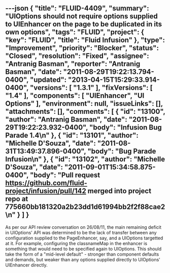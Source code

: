 ---json
{
  "title": "FLUID-4409",
  "summary": "UIOptions should not require options supplied to UIEnhancer on the page to be duplicated in its own options",
  "tags": "FLUID",
  "project": {
    "key": "FLUID",
    "title": "Fluid Infusion"
  },
  "type": "Improvement",
  "priority": "Blocker",
  "status": "Closed",
  "resolution": "Fixed",
  "assignee": "Antranig Basman",
  "reporter": "Antranig Basman",
  "date": "2011-08-29T19:22:13.794-0400",
  "updated": "2013-04-15T15:29:33.914-0400",
  "versions": [
    "1.3.1"
  ],
  "fixVersions": [
    "1.4"
  ],
  "components": [
    "UIEnhancer",
    "UI Options"
  ],
  "environment": null,
  "issueLinks": [],
  "attachments": [],
  "comments": [
    {
      "id": "13100",
      "author": "Antranig Basman",
      "date": "2011-08-29T19:22:23.932-0400",
      "body": "Infusion Bug Parade 1.4\n"
    },
    {
      "id": "13101",
      "author": "Michelle D'Souza",
      "date": "2011-08-31T13:49:37.896-0400",
      "body": "Bug Parade Infusion\n"
    },
    {
      "id": "13102",
      "author": "Michelle D'Souza",
      "date": "2011-09-01T15:34:58.875-0400",
      "body": "Pull request <https://github.com/fluid-project/infusion/pull/142> merged into project repo at 775660bb181320a2b23dd1d61994bb2f2f88cae2\n"
    }
  ]
}
---
As per our API review conversation on 26/08/11, the main remaining deficit in UIOptions' API was determined to be the lack of transfer between any configuration supplied to the PageEnhancer, say, and a UIOptions targetted at it. For example, configuring the classnameMap in the enhancer is something that would need to be specified again to UIOptions. This should take the form of a "mid-level default" - stronger than component defaults and demands, but weaker than any options supplied directly to UIOptions' UIEnhancer directly.

        